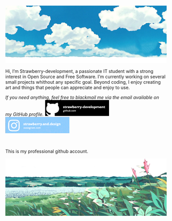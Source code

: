 ![head.png](https://github.com/strawberry-development/strawberry-development/blob/main/header.png)


Hi, I’m Strawberry-development, a passionate IT student with a strong interest in Open Source and Free Software. I’m currently working on several small projects whithout any specific goal. Beyond coding, I enjoy creating art and things that people can appreciate and enjoy to use.

<em>If you need anything, feel free to blackmail me via the email available on my GitHub profile.</em>
<a href="https://github.com/strawberry-development"><img src="https://github.com/strawberry-development/strawberry-development/blob/main/github-banner.png" style="width: 200px; height: auto;" /></a>
<a href="https://www.instagram.com/strawberry.and.design/"><img src="https://github.com/strawberry-development/strawberry-development/blob/main/instagram-banner.png" style="width: 200px; height: auto;" /></a>

<br>

This is my professional github account.

![footer.png](https://github.com/strawberry-development/strawberry-development/blob/main/footer.png)
